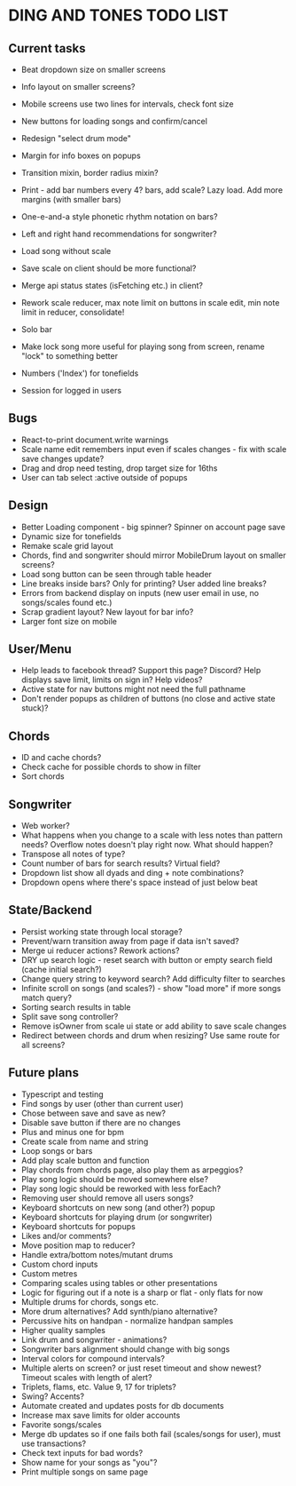 # DING AND TONES TODO LIST

## Current tasks

* Beat dropdown size on smaller screens
* Info layout on smaller screens?
* Mobile screens use two lines for intervals, check font size
* New buttons for loading songs and confirm/cancel
* Redesign "select drum mode"
* Margin for info boxes on popups
* Transition mixin, border radius mixin?

* Print - add bar numbers every 4? bars, add scale? Lazy load. Add more margins (with smaller bars)

* One-e-and-a style phonetic rhythm notation on bars?
* Left and right hand recommendations for songwriter?
* Load song without scale
* Save scale on client should be more functional?
* Merge api status states (isFetching etc.) in client?
* Rework scale reducer, max note limit on buttons in scale edit, min note limit in reducer, consolidate!
* Solo bar
* Make lock song more useful for playing song from screen, rename "lock" to something better
* Numbers ('Index') for tonefields

* Session for logged in users

## Bugs

* React-to-print document.write warnings
* Scale name edit remembers input even if scales changes - fix with scale save changes update?
* Drag and drop need testing, drop target size for 16ths
* User can tab select :active outside of popups

## Design

* Better Loading component - big spinner? Spinner on account page save
* Dynamic size for tonefields
* Remake scale grid layout
* Chords, find and songwriter should mirror MobileDrum layout on smaller screens?
* Load song button can be seen through table header
* Line breaks inside bars? Only for printing? User added line breaks?
* Errors from backend display on inputs (new user email in use, no songs/scales found etc.)
* Scrap gradient layout? New layout for bar info?
* Larger font size on mobile

## User/Menu

* Help leads to facebook thread? Support this page? Discord? Help displays save limit, limits on sign in? Help videos?
* Active state for nav buttons might not need the full pathname
* Don't render popups as children of buttons (no close and active state stuck)?

## Chords

* ID and cache chords?
* Check cache for possible chords to show in filter
* Sort chords

## Songwriter

* Web worker?
* What happens when you change to a scale with less notes than pattern needs? Overflow notes doesn't play right now. What should happen?
* Transpose all notes of type?
* Count number of bars for search results? Virtual field?
* Dropdown list show all dyads and ding + note combinations?
* Dropdown opens where there's space instead of just below beat

## State/Backend

* Persist working state through local storage?
* Prevent/warn transition away from page if data isn't saved?
* Merge ui reducer actions? Rework actions?
* DRY up search logic - reset search with button or empty search field (cache initial search?)
* Change query string to keyword search? Add difficulty filter to searches
* Infinite scroll on songs (and scales?) - show "load more" if more songs match query?
* Sorting search results in table
* Split save song controller?
* Remove isOwner from scale ui state or add ability to save scale changes
* Redirect between chords and drum when resizing? Use same route for all screens?

## Future plans

* Typescript and testing
* Find songs by user (other than current user)
* Chose between save and save as new?
* Disable save button if there are no changes
* Plus and minus one for bpm
* Create scale from name and string
* Loop songs or bars
* Add play scale button and function
* Play chords from chords page, also play them as arpeggios?
* Play song logic should be moved somewhere else?
* Play song logic should be reworked with less forEach?
* Removing user should remove all users songs?
* Keyboard shortcuts on new song (and other?) popup
* Keyboard shortcuts for playing drum (or songwriter)
* Keyboard shortcuts for popups
* Likes and/or comments?
* Move position map to reducer?
* Handle extra/bottom notes/mutant drums
* Custom chord inputs
* Custom metres
* Comparing scales using tables or other presentations
* Logic for figuring out if a note is a sharp or flat - only flats for now
* Multiple drums for chords, songs etc.
* More drum alternatives? Add synth/piano alternative?
* Percussive hits on handpan - normalize handpan samples
* Higher quality samples
* Link drum and songwriter - animations?
* Songwriter bars alignment should change with big songs
* Interval colors for compound intervals?
* Multiple alerts on screen? or just reset timeout and show newest? Timeout scales with length of alert?
* Triplets, flams, etc. Value 9, 17 for triplets?
* Swing? Accents?
* Automate created and updates posts for db documents
* Increase max save limits for older accounts
* Favorite songs/scales
* Merge db updates so if one fails both fail (scales/songs for user), must use transactions?
* Check text inputs for bad words?
* Show name for your songs as "you"?
* Print multiple songs on same page
